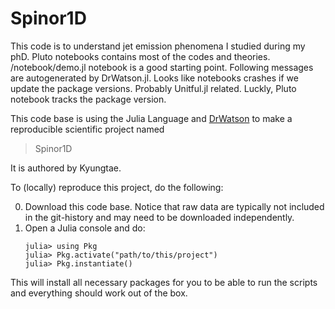 # Spinor1D
This code is to understand jet emission phenomena I studied during my phD. Pluto notebooks contains most of the codes and theories. /notebook/demo.jl notebook is a good starting point. Following messages are autogenerated by DrWatson.jl. Looks like notebooks crashes if we update the package versions.  Probably Unitful.jl related. Luckly, Pluto notebook tracks the package version.

This code base is using the Julia Language and [DrWatson](https://juliadynamics.github.io/DrWatson.jl/stable/)
to make a reproducible scientific project named
> Spinor1D

It is authored by Kyungtae.

To (locally) reproduce this project, do the following:

0. Download this code base. Notice that raw data are typically not included in the
   git-history and may need to be downloaded independently.
1. Open a Julia console and do:
   ```
   julia> using Pkg
   julia> Pkg.activate("path/to/this/project")
   julia> Pkg.instantiate()
   ```

This will install all necessary packages for you to be able to run the scripts and
everything should work out of the box.
